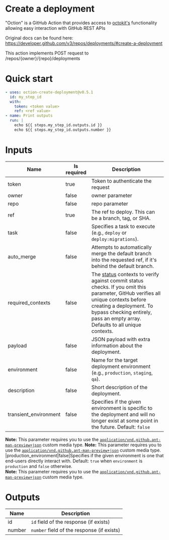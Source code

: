 # Create a deployment

"Oction" is a GitHub Action that provides access to 
[octokit's](https://octokit.github.io/rest.js) functionality allowing easy 
interaction with GitHub REST APIs

Original docs can be found here: https://developer.github.com/v3/repos/deployments/#create-a-deployment

This action implements POST request to /repos/{owner}/{repo}/deployments


# Quick start

```yaml
- uses: oction-create-deployment@v0.5.1
  id: my_step_id
  with:
    token: <token value>
    ref: <ref value>
- name: Print outputs
  run: |
    echo ${{ steps.my_step_id.outputs.id }}
    echo ${{ steps.my_step_id.outputs.number }}
```


# Inputs

| Name | Is required | Description |
|---|---|---|
|token|true|Token to authenticate the request
|owner|false|owner parameter
|repo|false|repo parameter
|ref|true|The ref to deploy. This can be a branch, tag, or SHA.
|task|false|Specifies a task to execute (e.g., `deploy` or `deploy:migrations`).
|auto_merge|false|Attempts to automatically merge the default branch into the requested ref, if it's behind the default branch.
|required_contexts|false|The [status](https://developer.github.com/v3/repos/statuses/) contexts to verify against commit status checks. If you omit this parameter, GitHub verifies all unique contexts before creating a deployment. To bypass checking entirely, pass an empty array. Defaults to all unique contexts.
|payload|false|JSON payload with extra information about the deployment.
|environment|false|Name for the target deployment environment (e.g., `production`, `staging`, `qa`).
|description|false|Short description of the deployment.
|transient_environment|false|Specifies if the given environment is specific to the deployment and will no longer exist at some point in the future. Default: `false`  
**Note:** This parameter requires you to use the [`application/vnd.github.ant-man-preview+json`](https://developer.github.com/v3/previews/#enhanced-deployments) custom media type. **Note:** This parameter requires you to use the [`application/vnd.github.ant-man-preview+json`](https://developer.github.com/v3/previews/#enhanced-deployments) custom media type.
|production_environment|false|Specifies if the given environment is one that end-users directly interact with. Default: `true` when `environment` is `production` and `false` otherwise.  
**Note:** This parameter requires you to use the [`application/vnd.github.ant-man-preview+json`](https://developer.github.com/v3/previews/#enhanced-deployments) custom media type.

# Outputs

| Name | Description |
|---|---|
|id|`id` field of the response (if exists)|
|number|`number` field of the response (if exists)|

